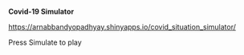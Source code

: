 **Covid-19 Simulator**

https://arnabbandyopadhyay.shinyapps.io/covid_situation_simulator/

Press Simulate to play
